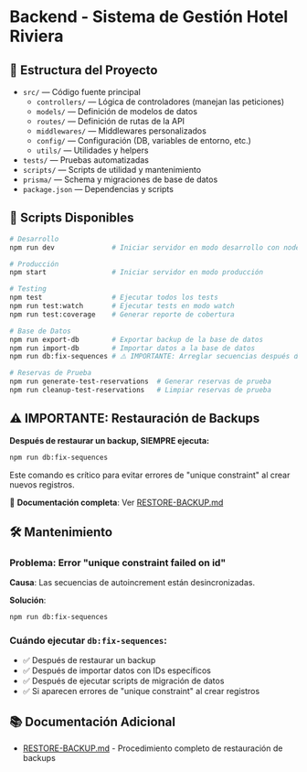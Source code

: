 # Backend - Sistema de Gestión Hotel Riviera

## 📁 Estructura del Proyecto

- `src/` — Código fuente principal
  - `controllers/` — Lógica de controladores (manejan las peticiones)
  - `models/` — Definición de modelos de datos
  - `routes/` — Definición de rutas de la API
  - `middlewares/` — Middlewares personalizados
  - `config/` — Configuración (DB, variables de entorno, etc.)
  - `utils/` — Utilidades y helpers
- `tests/` — Pruebas automatizadas
- `scripts/` — Scripts de utilidad y mantenimiento
- `prisma/` — Schema y migraciones de base de datos
- `package.json` — Dependencias y scripts

## 🚀 Scripts Disponibles

```bash
# Desarrollo
npm run dev              # Iniciar servidor en modo desarrollo con nodemon

# Producción
npm start                # Iniciar servidor en modo producción

# Testing
npm test                 # Ejecutar todos los tests
npm run test:watch       # Ejecutar tests en modo watch
npm run test:coverage    # Generar reporte de cobertura

# Base de Datos
npm run export-db        # Exportar backup de la base de datos
npm run import-db        # Importar datos a la base de datos
npm run db:fix-sequences # ⚠️ IMPORTANTE: Arreglar secuencias después de restaurar backup

# Reservas de Prueba
npm run generate-test-reservations  # Generar reservas de prueba
npm run cleanup-test-reservations   # Limpiar reservas de prueba
```

## ⚠️ IMPORTANTE: Restauración de Backups

**Después de restaurar un backup, SIEMPRE ejecuta:**

```bash
npm run db:fix-sequences
```

Este comando es crítico para evitar errores de "unique constraint" al crear nuevos registros.

📖 **Documentación completa**: Ver [RESTORE-BACKUP.md](./RESTORE-BACKUP.md)

## 🛠️ Mantenimiento

### Problema: Error "unique constraint failed on id"

**Causa**: Las secuencias de autoincrement están desincronizadas.

**Solución**:
```bash
npm run db:fix-sequences
```

### Cuándo ejecutar `db:fix-sequences`:
- ✅ Después de restaurar un backup
- ✅ Después de importar datos con IDs específicos
- ✅ Después de ejecutar scripts de migración de datos
- ✅ Si aparecen errores de "unique constraint" al crear registros

## 📚 Documentación Adicional

- [RESTORE-BACKUP.md](./RESTORE-BACKUP.md) - Procedimiento completo de restauración de backups 